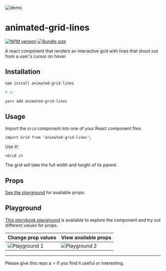 ![demo](https://raw.githubusercontent.com/robertcoopercode/animated-grid-lines/master/demo.gif)

# animated-grid-lines

[![NPM version](http://img.shields.io/npm/v/animated-grid-lines?style=for-the-badge&colorA=023e8a&colorB=00b4d8)](https://www.npmjs.com/package/animated-grid-lines) [![Bundle size](https://img.shields.io/bundlephobia/minzip/animated-grid-lines?style=for-the-badge&colorA=023e8a&colorB=00b4d8)](https://bundlephobia.com/result?p=animated-grid-lines)

A react component that renders an interactive grid with lines that shoot out from a user's cursor on hover.

## Installation

```bash
npm install animated-grid-lines

# or

yarn add animated-grid-lines
```

## Usage

Import the `Grid` component into one of your React component files.

```tsx
import Grid from 'animated-grid-lines';
```

Use it!

```tsx
<Grid />
```

The grid will take the full width and height of its parent.

## Props

[See the playground](https://robertcoopercode.github.io/animated-grid-lines) for available props.

## Playground

[This storybook playground](https://robertcoopercode.github.io/animated-grid-lines) is available to explore the component and try out different values for props.

Change prop values | View available props
--- | ---
![Playground 1](https://raw.githubusercontent.com/robertcoopercode/animated-grid-lines/master/playground-1.png) | ![Playground 2](https://raw.githubusercontent.com/robertcoopercode/animated-grid-lines/master/playground-2.png)

---

Please give this repo a ⭐️ if you find it useful or interesting.